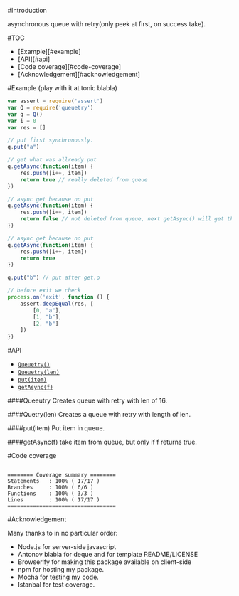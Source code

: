 #Introduction

asynchronous queue with retry(only peek at first, on success take).

#TOC

- [Example][#example]
- [API][#api]
- [Code coverage][#code-coverage]
- [Acknowledgement][#acknowledgement]

#Example (play with it at tonic blabla)

```javascript
var assert = require('assert')
var Q = require('queuetry')
var q = Q()
var i = 0
var res = []

// put first synchronously.
q.put("a")

// get what was allready put
q.getAsync(function(item) {
    res.push([i++, item])
    return true // really deleted from queue
})

// async get because no put
q.getAsync(function(item) {
    res.push([i++, item])
    return false // not deleted from queue, next getAsync() will get this message
})

// async get because no put
q.getAsync(function(item) {
    res.push([i++, item])
    return true
})

q.put("b") // put after get.o

// before exit we check
process.on('exit', function () {
    assert.deepEqual(res, [
        [0, "a"],
        [1, "b"],
        [2, "b"]
    ])
})
```

#API

- [`Queuetry()`](#queutry)
- [`Queuetry(len)`](#queuetrylen)
- [`put(item)`](#put-item)
- [`getAsync(f)`](#getAsync)

####Queeutry
Creates queue with retry with len of 16.

####Quetry(len)
Creates a queue with retry with length of len.

####put(item)
Put item in queue.

####getAsync(f)
take item from queue, but only if f returns true.

#Code coverage

```

======== Coverage summary ========
Statements   : 100% ( 17/17 )
Branches     : 100% ( 6/6 )
Functions    : 100% ( 3/3 )
Lines        : 100% ( 17/17 )
==================================
```

#Acknowledgement

Many thanks to in no particular order:

- Node.js for server-side javascript
- Antonov blabla for deque and for template README/LICENSE
- Browserify for making this package available on client-side
- npm for hosting my package.
- Mocha for testing my code.
- Istanbal for test coverage.
